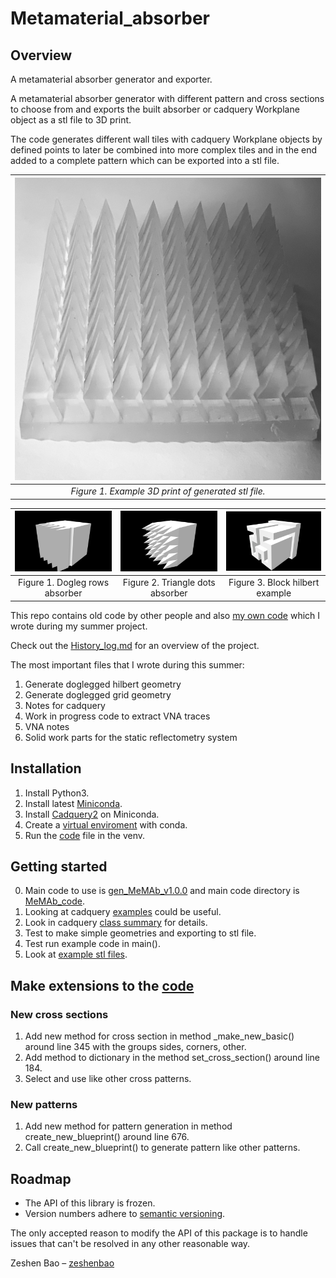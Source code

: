 # Metamaterial_absorber

## Overview

A metamaterial absorber generator and exporter.

A metamaterial absorber generator with different pattern and cross sections to choose from and exports the built absorber or cadquery Workplane object as a stl file to 3D print.

The code generates different wall tiles with cadquery Workplane objects by defined points to later be combined into more complex tiles and in the end added to a complete pattern which can be exported into a stl file.



|<img src="https://github.com/zeshenbao/Metamaterial_absorber/blob/main/im/dog_dots_im.jpg"  width="600"/>|
|:--:| 
| *Figure 1. Example 3D print of generated stl file.* |



| ![](https://github.com/zeshenbao/Metamaterial_absorber/blob/main/im/dog_rows_im.png)  | ![](https://github.com/zeshenbao/Metamaterial_absorber/blob/main/im/triangle_dot_im.png) | ![](https://github.com/zeshenbao/Metamaterial_absorber/blob/main/im/block_hilbert_im.png)|
|:---:|:---:|:---:|
|Figure 1. Dogleg rows absorber| Figure 2. Triangle dots absorber|Figure 3. Block hilbert example|



This repo contains old code by other people and also [my own code](https://github.com/zeshenbao/Metamaterial_absorber/tree/main/current/own_code) which I wrote during my summer project.

Check out the [History_log.md](https://github.com/zeshenbao/Metamaterial_absorber/blob/main/History_log.md) for an overview of the project.

The most important files that I wrote during this summer:

1. Generate doglegged hilbert geometry
2. Generate doglegged grid geometry
3. Notes for cadquery
4. Work in progress code to extract VNA traces
5. VNA notes
6. Solid work parts for the static reflectometry system

## Installation
1. Install Python3.
2. Install latest [Miniconda](https://docs.conda.io/en/latest/miniconda.html).
3. Install [Cadquery2](https://cadquery.readthedocs.io/en/latest/installation.html) on Miniconda.
4. Create a [virtual enviroment](https://conda.io/projects/conda/en/latest/user-guide/tasks/manage-environments.html) with conda.
5. Run the [code](https://github.com/zeshenbao/Metamaterial_absorber/blob/main/current/own_code/MeMAb_code/gen_MeMAb_v1.0.0.py) file in the venv.

## Getting started
0. Main code to use is [gen_MeMAb_v1.0.0](https://github.com/zeshenbao/Metamaterial_absorber/blob/main/current/own_code/MeMAb_code/gen_MeMAb_v1.0.0.py) and main code directory is [MeMAb_code](https://github.com/zeshenbao/Metamaterial_absorber/tree/main/current/own_code/MeMAb_code).
1. Looking at cadquery [examples](https://cadquery.readthedocs.io/en/latest/examples.html) could be useful.
2. Look in cadquery [class summary](https://cadquery.readthedocs.io/en/latest/classreference.html#cadquery.Workplane) for details.
3. Test to make simple geometries and exporting to stl file.
4. Test run example code in main().
5. Look at [example stl files](https://github.com/zeshenbao/Metamaterial_absorber/tree/main/current/own_code/MeMAb_code/example_stl_files).

## Make extensions to the [code](https://github.com/zeshenbao/Metamaterial_absorber/blob/main/current/own_code/MeMAb_code/gen_MeMAb_v1.0.0.py)

### New cross sections
1. Add new method for cross section in method _make_new_basic() around line 345 with the groups sides, corners, other.
2. Add method to dictionary in the method set_cross_section() around line 184. 
3. Select and use like other cross patterns.

### New patterns
1. Add new method for pattern generation in method create_new_blueprint() around line 676.
2. Call create_new_blueprint() to generate pattern like other patterns.


## Roadmap

* The API of this library is frozen.
* Version numbers adhere to [semantic versioning](http://semver.org/).

The only accepted reason to modify the API of this package
is to handle issues that can't be resolved in any other
reasonable way.

Zeshen Bao – [zeshenbao](https://github.com/zeshenbao)

